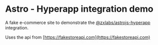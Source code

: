 # Astro - Hyperapp integration demo

A fake e-commerce site to demonstrate the [@zxlabs/astrojs-hyperapp](https://github.com/zaceno/zx-astrojs-hyperapp) integration.

Uses the api from [https://fakestoreapi.com](https://fakestoreapi.com)
